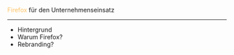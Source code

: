 <meta charset='utf-8'>

<span style="color: rgb(255, 194, 102);">Firefox</span> für den Unternehmenseinsatz

---

* Hintergrund
* Warum Firefox?
* Rebranding?